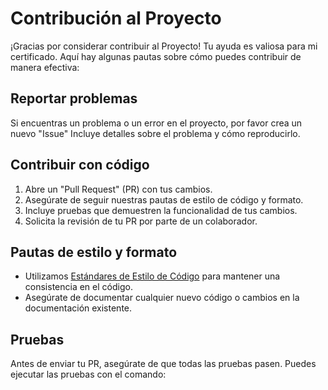 # Contribución al Proyecto

¡Gracias por considerar contribuir al Proyecto! Tu ayuda es valiosa para mi certificado. 
Aquí hay algunas pautas sobre cómo puedes contribuir de manera efectiva:

## Reportar problemas

Si encuentras un problema o un error en el proyecto, por favor crea un nuevo "Issue"
Incluye detalles sobre el problema y cómo reproducirlo.

## Contribuir con código

1. Abre un "Pull Request" (PR) con tus cambios.
2. Asegúrate de seguir nuestras pautas de estilo de código y formato.
3. Incluye pruebas que demuestren la funcionalidad de tus cambios.
4. Solicita la revisión de tu PR por parte de un colaborador.

## Pautas de estilo y formato

- Utilizamos [Estándares de Estilo de Código](https://link_a_los_estándares_de_estilo) para mantener una consistencia en el código.
- Asegúrate de documentar cualquier nuevo código o cambios en la documentación existente.

## Pruebas

Antes de enviar tu PR, asegúrate de que todas las pruebas pasen. Puedes ejecutar las pruebas con el comando:

